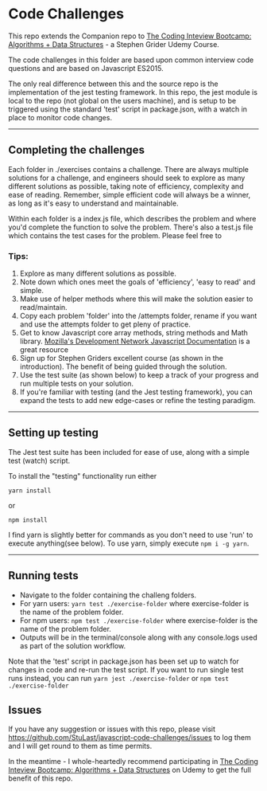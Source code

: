 # Code Challenges

This repo extends the Companion repo to [The Coding Inteview Bootcamp: Algorithms + Data Structures](https://www.udemy.com/course/coding-interview-bootcamp-algorithms-and-data-structure/) - a Stephen Grider Udemy Course.

The code challenges in this folder are based upon common interview code questions and are based on Javascript ES2015.

The only real difference between this and the source repo is the implementation of the jest testing framework. In this repo, the jest module is local to the repo (not global on the users machine), and is setup to be triggered using the standard 'test' script in package.json, with a watch in place to monitor code changes.

---

## Completing the challenges

Each folder in ./exercises contains a challenge. There are always multiple solutions for a challenge, and engineers should seek to explore as many different solutions as possible, taking note of efficiency, complexity and ease of reading. Remember, simple efficient code will always be a winner, as long as it's easy to understand and maintainable.

Within each folder is a index.js file, which describes the problem and where you'd complete the function to solve the problem. There's also a test.js file which contains the test cases for the problem. Please feel free to

### Tips:

1.  Explore as many different solutions as possible.
1.  Note down which ones meet the goals of 'efficiency', 'easy to read' and simple.
1.  Make use of helper methods where this will make the solution easier to read/maintain.
1.  Copy each problem 'folder' into the /attempts folder, rename if you want and use the attempts folder to get pleny of practice.
1.  Get to know Javascript core array methods, string methods and Math library. [Mozilla's Development Network Javascript Documentation](https://developer.mozilla.org/en-US/docs/Web/JavaScript/Reference) is a great resource
1.  Sign up for Stephen Griders excellent course (as shown in the introduction). The benefit of being guided through the solution.
1.  Use the test suite (as shown below) to keep a track of your progress and run multiple tests on your solution.
1.  If you're familiar with testing (and the Jest testing framework), you can expand the tests to add new edge-cases or refine the testing paradigm.

---

## Setting up testing

The Jest test suite has been included for ease of use, along with a simple test (watch) script.

To install the "testing" functionality run either

`yarn install`

or

`npm install`

I find yarn is slightly better for commands as you don't need to use 'run' to execute anything(see below). To use yarn, simply execute `npm i -g yarn`.

---

## Running tests

- Navigate to the folder containing the challeng folders.
- For yarn users: `yarn test ./exercise-folder` where exercise-folder is the name of the problem folder.
- For npm users: `npm test ./exercise-folder` where exercise-folder is the name of the problem folder.
- Outputs will be in the terminal/console along with any console.logs used as part of the solution workflow.

Note that the 'test' script in package.json has been set up to watch for changes in code and re-run the test script. If you want to run single test runs instead, you can run `yarn jest ./exercise-folder` or `npm test ./exercise-folder`

## Issues

If you have any suggestion or issues with this repo, please visit https://github.com/StuLast/javascript-code-challenges/issues to log them and I will get round to them as time permits.

In the meantime - I whole-heartedly recommend participating in [The Coding Inteview Bootcamp: Algorithms + Data Structures](https://www.udemy.com/course/coding-interview-bootcamp-algorithms-and-data-structure/) on Udemy to get the full benefit of this repo.
